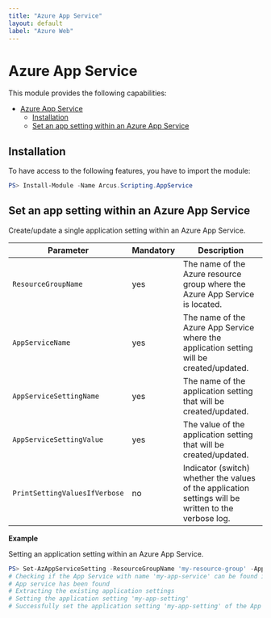 ```yaml
---
title: "Azure App Service"
layout: default
label: "Azure Web"
---
```


# Azure App Service

This module provides the following capabilities:
- [Azure App Service](#azure-app-service)
  - [Installation](#installation)
  - [Set an app setting within an Azure App Service](#set-an-app-setting-within-an-azure-app-service)

## Installation

To have access to the following features, you have to import the module:

```powershell
PS> Install-Module -Name Arcus.Scripting.AppService
```

## Set an app setting within an Azure App Service

Create/update a single application setting within an Azure App Service.

| Parameter                     | Mandatory   | Description                                                                                           |
| ----------------------------- | ----------- | ----------------------------------------------------------------------------------------------------- |
| `ResourceGroupName`           | yes         | The name of the Azure resource group where the Azure App Service is located.                          |
| `AppServiceName`              | yes         | The name of the Azure App Service where the application setting will be created/updated.              |
| `AppServiceSettingName`       | yes         | The name of the application setting that will be created/updated.                                     |
| `AppServiceSettingValue`      | yes         | The value of the application setting that will be created/updated.                                    |
| `PrintSettingValuesIfVerbose` | no          | Indicator (switch) whether the values of the application settings will be written to the verbose log. |

**Example**  

Setting an application setting within an Azure App Service.  
```powershell
PS> Set-AzAppServiceSetting -ResourceGroupName 'my-resource-group' -AppServiceName 'my-app-service' -AppServiceSettingName 'my-app-setting' -AppServiceSettingValue 'my-value'
# Checking if the App Service with name 'my-app-service' can be found in the resource group 'my-resource-group'
# App service has been found
# Extracting the existing application settings
# Setting the application setting 'my-app-setting'
# Successfully set the application setting 'my-app-setting' of the App Service 'my-app-service' within resource group 'my-resource-group'
```
